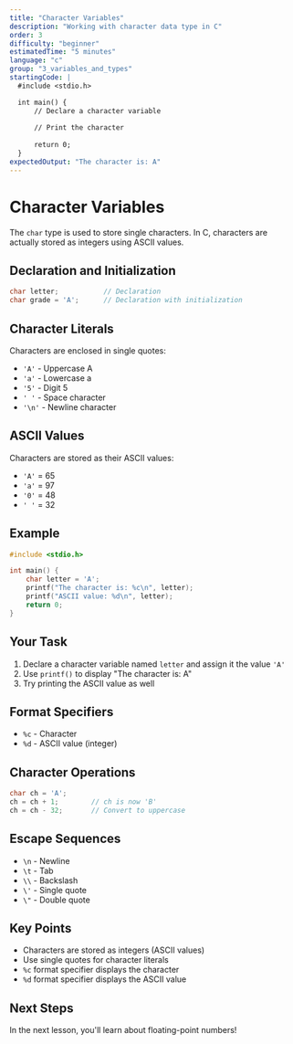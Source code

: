 ```yaml
---
title: "Character Variables"
description: "Working with character data type in C"
order: 3
difficulty: "beginner"
estimatedTime: "5 minutes"
language: "c"
group: "3_variables_and_types"
startingCode: |
  #include <stdio.h>

  int main() {
      // Declare a character variable
      
      // Print the character
      
      return 0;
  }
expectedOutput: "The character is: A"
---
```


# Character Variables

The `char` type is used to store single characters. In C, characters are actually stored as integers using ASCII values.

## Declaration and Initialization

```c
char letter;           // Declaration
char grade = 'A';      // Declaration with initialization
```

## Character Literals

Characters are enclosed in single quotes:

- `'A'` - Uppercase A
- `'a'` - Lowercase a
- `'5'` - Digit 5
- `' '` - Space character
- `'\n'` - Newline character

## ASCII Values

Characters are stored as their ASCII values:

- `'A'` = 65
- `'a'` = 97
- `'0'` = 48
- `' '` = 32

## Example

```c
#include <stdio.h>

int main() {
    char letter = 'A';
    printf("The character is: %c\n", letter);
    printf("ASCII value: %d\n", letter);
    return 0;
}
```

## Your Task

1. Declare a character variable named `letter` and assign it the value `'A'`
2. Use `printf()` to display "The character is: A"
3. Try printing the ASCII value as well

## Format Specifiers

- `%c` - Character
- `%d` - ASCII value (integer)

## Character Operations

```c
char ch = 'A';
ch = ch + 1;        // ch is now 'B'
ch = ch - 32;       // Convert to uppercase
```

## Escape Sequences

- `\n` - Newline
- `\t` - Tab
- `\\` - Backslash
- `\'` - Single quote
- `\"` - Double quote

## Key Points

- Characters are stored as integers (ASCII values)
- Use single quotes for character literals
- `%c` format specifier displays the character
- `%d` format specifier displays the ASCII value

## Next Steps

In the next lesson, you'll learn about floating-point numbers!

